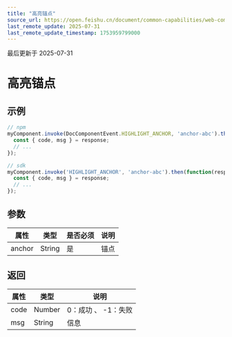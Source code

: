 ```yaml
---
title: "高亮锚点"
source_url: https://open.feishu.cn/document/common-capabilities/web-components/uYDO3YjL2gzN24iN3cjN/invoke-api/highlight-anchor
last_remote_update: 2025-07-31
last_remote_update_timestamp: 1753959799000
---
```

最后更新于 2025-07-31

# 高亮锚点
## 示例
```js
// npm
myComponent.invoke(DocComponentEvent.HIGHLIGHT_ANCHOR, 'anchor-abc').then(function(response) {
  const { code, msg } = response;
  // ...
});

// sdk
myComponent.invoke('HIGHLIGHT_ANCHOR', 'anchor-abc').then(function(response) {
  const { code, msg } = response;
  // ...
});
```

## 参数
|属性|	类型|	是否必须	|说明|
| ---|----- | -------|------ | 
|anchor|	String	|是|	锚点|

## 返回
|属性|	类型|	说明|
| ---|----- | ------- | 
|code|	Number |	0：成功 、 -1：失败 |
|msg|	String |	信息 |
